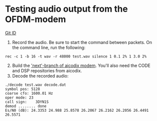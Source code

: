 # Testing audio output from the OFDM-modem
[Git ID](https://github.com/LieBtrau/rattlegram-openmodem/commit/db3b2bcddd17e0563c977b4d5ea86abc27864711)

1. Record the audio.  Be sure to start the command between packets.  On the command line, run the following:
```
rec -c 1 -b 16 -t wav -r 48000 test.wav silence 1 0.1 2% 1 3.0 2% 
```
2. Build the ['next'-branch of aicodix modem](https://github.com/aicodix/modem/tree/next).  You'll also need the CODE and DSP repositories from aicodix.
3. Decode the recorded audio:
```
./decode test.wav decode.dat
symbol pos: 5128
coarse cfo: 1600.01 Hz 
oper mode: 23
call sign:    3DYN1S
demod ........ done
Es/N0 (dB): 24.3353 24.988 25.8578 26.2067 26.2162 26.2056 26.4491 26.5571
```

